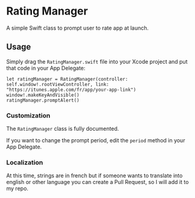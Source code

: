 # Rating Manager
A simple Swift class to prompt user to rate app at launch.
## Usage
Simply drag the `RatingManager.swift` file into your Xcode project and put that code in your App Delegate:

    let ratingManager = RatingManager(controller: self.window!.rootViewController, link: "https://itunes.apple.com/fr/app/your-app-link")
    window!.makeKeyAndVisible()
    ratingManager.promptAlert()

### Customization
The `RatingManager` class is fully documented.

If you want to change the prompt period, edit the `period` method in your App Delegate.

### Localization

At this time, strings are in french but if someone wants to translate into english or other language you can create a Pull Request, so I will add it to my repo.